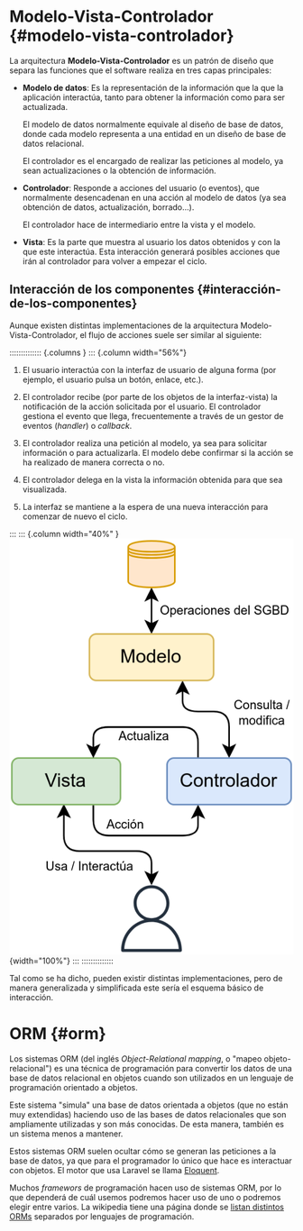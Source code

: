 
# Modelo-Vista-Controlador {#modelo-vista-controlador}

La arquitectura **Modelo-Vista-Controlador** es un patrón de diseño que separa las funciones que el software realiza en tres capas principales:

-   **Modelo de datos**: Es la representación de la información que la que la aplicación interactúa, tanto para obtener la información como para ser actualizada.

    El modelo de datos normalmente equivale al diseño de base de datos, donde cada modelo representa a una entidad en un diseño de base de datos relacional.

    El controlador es el encargado de realizar las peticiones al modelo, ya sean actualizaciones o la obtención de información.

-   **Controlador**: Responde a acciones del usuario (o eventos), que normalmente desencadenan en una acción al modelo de datos (ya sea obtención de datos, actualización, borrado\...).

    El controlador hace de intermediario entre la vista y el modelo.

-   **Vista**: Es la parte que muestra al usuario los datos obtenidos y con la que este interactúa. Esta interacción generará posibles acciones que irán al controlador para volver a empezar el ciclo.

## Interacción de los componentes {#interacción-de-los-componentes}

Aunque existen distintas implementaciones de la arquitectura Modelo-Vista-Controlador, el flujo de acciones suele ser similar al siguiente:

:::::::::::::: {.columns }
::: {.column width="56%"}
1.  El usuario interactúa con la interfaz de usuario de alguna forma (por ejemplo, el usuario pulsa un botón, enlace, etc.).

2.  El controlador recibe (por parte de los objetos de la interfaz-vista) la notificación de la acción solicitada por el usuario. El controlador gestiona el evento que llega, frecuentemente a través de un gestor de eventos (*handler*) o *callback*.

3.  El controlador realiza una petición al modelo, ya sea para solicitar información o para actualizarla. El modelo debe confirmar si la acción se ha realizado de manera correcta o no.

4.  El controlador delega en la vista la información obtenida para que sea visualizada.

5.  La interfaz se mantiene a la espera de una nueva interacción para comenzar de nuevo el ciclo.

:::
::: {.column width="40%" }
![](img/laravel/mvc.png){width="100%"}
:::
::::::::::::::


Tal como se ha dicho, pueden existir distintas implementaciones, pero de manera generalizada y simplificada este sería el esquema básico de interacción.

# ORM {#orm}

Los sistemas ORM (del inglés *Object-Relational mapping*, o "mapeo objeto-relacional") es una técnica de programación para convertir los datos de una base de datos relacional en objetos cuando son utilizados en un lenguaje de programación orientado a objetos.

Este sistema "simula" una base de datos orientada a objetos (que no están muy extendidas) haciendo uso de las bases de datos relacionales que son ampliamente utilizadas y son más conocidas. De esta manera, también es un sistema menos a mantener.

Estos sistemas ORM suelen ocultar cómo se generan las peticiones a la base de datos, ya que para el programador lo único que hace es interactuar con objetos. El motor que usa Laravel se llama [Eloquent](https://laravel.com/docs/11.x/eloquent#retrieving-models).

Muchos *framewors* de programación hacen uso de sistemas ORM, por lo que dependerá de cuál usemos podremos hacer uso de uno o podremos elegir entre varios. La wikipedia tiene una página donde se [listan distintos ORMs](https://en.wikipedia.org/wiki/List_of_object%E2%80%93relational_mapping_software) separados por lenguajes de programación.


